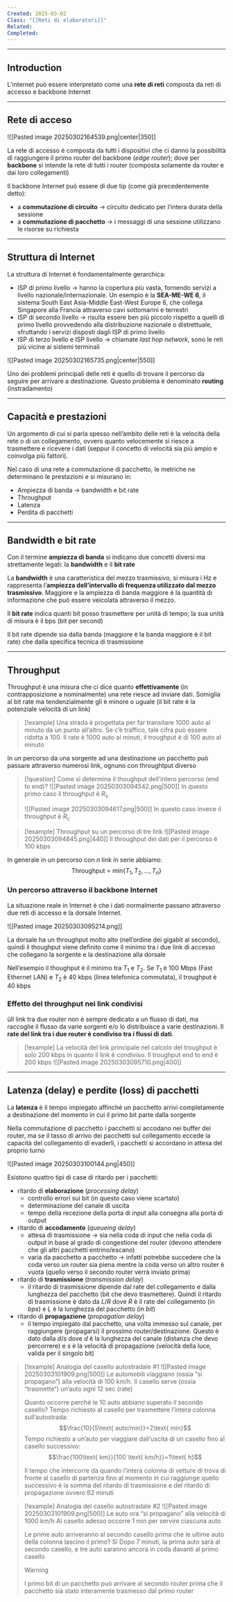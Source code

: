 ```yaml
---
Created: 2025-03-02
Class: "[[Reti di elaboratori]]"
Related: 
Completed:
---
```

---
## Introduction
L’internet può essere interpretato come una **rete di reti** composta da reti di accesso e backbone Internet

---
## Rete di acceso
![[Pasted image 20250302164539.png|center|350]]

La rete di accesso è composta da tutti i dispositivi che ci danno la possibilità di raggiungere il primo router del backbone (*edge router*); dove per **backbone** si intende la rete di tutti i router (composta solamente da router e dai loro collegamenti)

Il backbone Internet può essere di due tip (come già precedentemente detto):
- a **commutazione di circuito** → circuito dedicato per l’intera durata della sessione
- a **commutazione di pacchetto** → i messaggi di una sessione utilizzano le risorse su richiesta

---
## Struttura di Internet
La struttura di Internet è fondamentalmente gerarchica:
- ISP di primo livello → hanno la copertura più vasta, fornendo servizi a livello nazionale/internazionale. Un esempio è la **SEA-ME-WE 6**, il sistema South East Asia-Middle East-West Europe 6, che collega Singapore alla Francia attraverso cavi sottomarini e terrestri
- ISP di secondo livello → risulta essere ben più piccolo rispetto a quelli di primo livello provvedendo alla distribuzione nazionale o distrettuale, sfruttando i servizi disposti dagli ISP di primo livello
- ISP di terzo livello e ISP livello → chiamate *last hop network*, sono le reti più vicine ai sistemi terminali

![[Pasted image 20250302165735.png|center|550]]

Uno dei problemi principali delle reti è quello di trovare il percorso da seguire per arrivare a destinazione. Questo problema è denominato **routing** (instradamento)

---
## Capacità e prestazioni
Un argomento di cui si parla spesso nell’ambito delle reti è la velocità della rete o di un collegamento, ovvero quanto velocemente si riesce a trasmettere e ricevere i dati (seppur il concetto di velocità sia più ampio e coinvolga più fattori).

Nel caso di una rete a commutazione di pacchetto, le metriche ne determinano le prestazioni e si misurano in:
- Ampiezza di banda → bandwidth e bit rate
- Throughput
- Latenza
- Perdita di pacchetti

---
## Bandwidth e bit rate
Con il termine **ampiezza di banda** si indicano due concetti diversi ma strettamente legati: la **bandwidth** e il **bit rate**

La **bandwidth** è una caratteristica del mezzo trasmissivo, si misura i Hz e rappresenta l’**ampiezza dell’intervallo di frequenza utilizzato dal mezzo trasmissivo**.
Maggiore e la ampiezza di banda maggiore è la quantità di informazione che può essere veicolata attraverso il mezzo.

Il **bit rate** indica quanti bit posso trasmettere per unità di tempo; la sua unità di misura è il bps (bit per second)

Il bit rate dipende sia dalla banda (maggiore è la banda maggiore è il bit rate) che dalla specifica tecnica di trasmissione

---
## Throughput
Throughput è una misura che ci dice quanto **effettivamente** (in contrapposizione a nominalmente) una rete riesce ad inviare dati. Somiglia al bit rate ma tendenzialmente gli è minore o uguale (il bit rate è la potenziale velocità di un link)

>[!example]
>Una strada è progettata per far transitare $1000$ auto al minuto da un punto all’altro. Se c’è traffico, tale cifra può essere ridotta a $100$. Il rate è $1000$ auto al minuti, il troughput è di $100$ auto al minuto

In un percorso da una sorgente ad una destinazione un pacchetto può passare attraverso numerosi link, ognuno con throughtput diverso

>[!question] Come si determina il thoughput dell’intero percorso (end to end)?
>![[Pasted image 20250303094542.png|500]]
>In questo primo caso il throughput è $R_{s}$
>
>![[Pasted image 20250303094617.png|500]]
>In questo caso invece il throughput è $R_{c}$

>[!example] Throughput su un percorso di tre link
>![[Pasted image 20250303094845.png|440]]
>Il throughput dei dati per il percorso è $100 \text{ kbps}$

In generale in un percorso con $n$ link in serie abbiamo:
$$
\text{Throughput = min}\{T_{1},T_{2},\dots,T_{n}\}
$$

### Un percorso attraverso il backbone Internet
La situazione reale in Internet è che i dati normalmente passano attraverso due reti di accesso e la dorsale Internet.

![[Pasted image 20250303095214.png]]

La dorsale ha un throughput molto alto (nell’ordine dei gigabit al secondo), quindi il thoughput viene definito come il minimo tra i due link di accesso che collegano la sorgente e la destinazione alla dorsale

Nell’esempio il thoughput è il minimo tra $T_{1}$ e $T_{2}$. Se $T_{1}$ è $100 \text{ Mbps}$ (Fast Ethernet LAN) e $T_{2}$ è $40 \text{ kbps}$ (linea telefonica commutata), il troughput è $40 \text{ kbps}$

### Effetto del throughput nei link condivisi
ùIl link tra due router non è sempre dedicato a un flusso di dati, ma raccoglie il flusso da varie sorgenti e/o lo distribuisce a varie destinazioni. Il **rate del link tra i due router è condiviso tra i flussi di dati**.

>[!example]
>La velocità del link principale nel calcolo del troughput è solo  $200\text{ kbps}$ in quanto il link è condiviso. Il troughput end to end è $200\text{ kbps}$
>![[Pasted image 20250303095710.png|400]]

---
## Latenza (delay) e perdite (loss) di pacchetti
La **latenza** è il tempo impiegato affinché un pacchetto arrivi completamente a destinazione del momento in cui il primo bit parte dalla sorgente

Nella commutazione di pacchetto i pacchetti si accodano nei buffer dei router, ma se il tasso di arrivo dei pacchetti sul collegamento eccede la capacità del collegamento di evaderli, i pacchetti si accordano in attesa del proprio turno

![[Pasted image 20250303100144.png|450]]

Esistono quattro tipi di case di ritardo per i pacchetti:
- ritardo di **elaborazione** (*processing delay*)
	- controllo errori sui bit (in questo caso viene scartato)
	- determinazione del canale di uscita
	- tempo della recezione della porta di input alla consegna alla porta di output
- ritardo di **accodamento** (*queueing delay*)
	- attesa di trasmissione → sia nella coda di input che nella coda di output in base al grado di congestione del router (devono attendere che gli altri pacchetti entrino/escano)
	- varia da pacchetto a pacchetto → infatti potrebbe succedere che la coda verso un router sia piena mentre la coda verso un altro router è vuota (quello verso il secondo router verrà inviato prima)
- ritardo di **trasmissione** (*transmission delay*)
	- il ritardo di trasmissione dipende dal rate del collegamento e dalla lunghezza del pacchetto (bit che devo trasmettere). 
		Quindi il ritardo di trasmissione è dato da $L/R$ dove $R$ è il rate del collegamento (in $bps$) e $L$ è la lunghezza del pacchetto (in $bit$)
- ritardo di **propagazione** (*propagation delay*)
	- il tempo impiegato dal pacchetto, una volta immesso sul canale, per raggiungere (propagarsi) il prossimo router/destinazione.
		Questo è dato dalla $d/s$ dove $d$ è la lunghezza del canale (distanza che devo percorrere) e $s$ è la velocità di propagazione (velocità della luce, valida per il singolo bit)

>[!example] Analogia del casello autostradale #1
>![[Pasted image 20250303101909.png|500]]
>Le automobili viaggiano (ossia “si propagano”) alla velocità di $100\text{ km/h}$. Il casello serve (ossia “trasmette“) un’auto ogni $12 \text{ sec}$ (rate)
>
>Quanto occorre perché le $10$ auto abbiano superato il secondo casello?
>Tempo richiesto al casello per trasmettere l’intera colonna sull’autostrada:
>$$\frac{10}{5\text{ auto/min}}=2\text{ min}$$
>Tempo richiesto a un’auto per viaggiare dall’uscita di un casello fino al casello successivo:
>$$\frac{100\text{ km}}{100 \text{ km/h}}=1\text{ h}$$
>
>Il tempo che intercorre da quando l’intera colonna di vetture di trova di fronte al casello di partenza fino al momento in cui raggiunge quello successivo è la somma del ritardo di trasmissione e del ritardo di propagazione ovvero $62 \text{ minuti}$

>[!example] Analogia del casello autostradale #2
>![[Pasted image 20250303101909.png|500]]
>Le auto ora “si propagano” alla velocità di $1000\text{ km/h}$
>Al casello adesso occorre $1\text{ min}$ per servire ciascuna auto
>
>Le prime auto arriveranno al secondo casello prima che le ultime auto della colonna lascino il primo? Si
>Dopo $7$ minuti, la prima auto sarà al secondo casello, e tre auto saranno ancora in coda davanti al primo casello
>
>>[!warning]
>>l primo bit di un pacchetto può arrivare al secondo router prima che il pacchetto sia stato interamente trasmesso dal primo router

